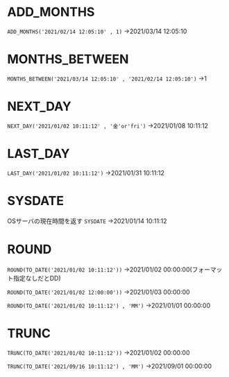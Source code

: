 # ADD_MONTHS
`ADD_MONTHS('2021/02/14 12:05:10' , 1)`
→2021/03/14 12:05:10
# MONTHS_BETWEEN
`MONTHS_BETWEEN('2021/03/14 12:05:10' , '2021/02/14 12:05:10')`
→1
# NEXT_DAY
`NEXT_DAY('2021/01/02 10:11:12' , '金'or'fri')`
→2021/01/08 10:11:12
# LAST_DAY
`LAST_DAY('2021/01/02 10:11:12')`
→2021/01/31 10:11:12
# SYSDATE
OSサーバの現在時間を返す
`SYSDATE`
→2021/01/14 10:11:12
# ROUND
`ROUND(TO_DATE('2021/01/02 10:11:12'))`
→2021/01/02 00:00:00(フォーマット指定なしだとDD)

`ROUND(TO_DATE('2021/01/02 12:00:00'))`
→2021/01/03 00:00:00

`ROUND(TO_DATE('2021/01/02 10:11:12') , 'MM')`
→2021/01/01 00:00:00
# TRUNC
`TRUNC(TO_DATE('2021/01/02 10:11:12'))`
→2021/01/02 00:00:00

`TRUNC(TO_DATE('2021/09/16 10:11:12') , 'MM')`
→2021/09/01 00:00:00